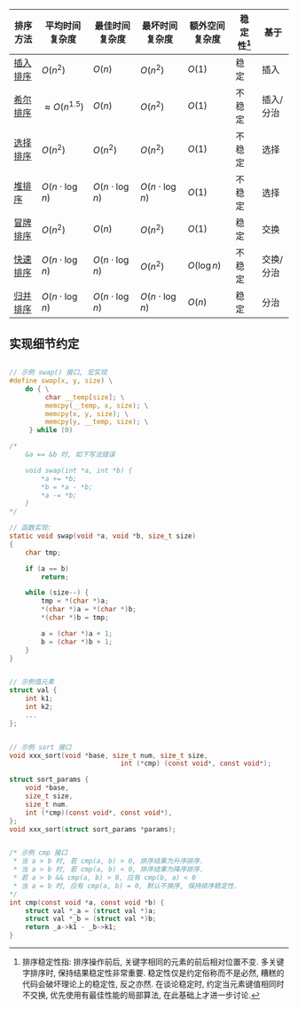 
| 排序方法                         | 平均时间复杂度       | 最佳时间复杂度     | 最坏时间复杂度     | 额外空间复杂度 | 稳定性[^1] | 基于 |
| -------------------------------- | -------------------- | ------------------ | ------------------ | -------------- | ---------- | ---- |
| [插入排序](insertion%20sort.md) | $O(n^{2})$           | $O(n)$             | $O(n^{2})$         | $O(1)$         | 稳定       | 插入     |
| [希尔排序](shell%20sort.md)          | $\approx O(n^{1.5})$ | $O(n)$             | $O(n^{2})$         | $O(1)$         | 不稳定     | 插入/分治      |
| [选择排序](selection%20sort.md) | $O(n^2)$             | $O(n^2)$           | $O(n^2)$           | $O(1)$         | 不稳定     |  选择    |
| [堆排序](heap%20sort.md)              | $O(n\cdot \log n)$   | $O(n\cdot \log n)$ | $O(n\cdot \log n)$ | $O(1)$         | 不稳定     |   选择   |
| [冒牌排序](bubble%20sort.md#冒泡排序) | $O(n^2)$             | $O(n)$             | $O(n^2)$           | $O(1)$         | 稳定       | 交换     |
| [快速排序](quick%20sort.md)          | $O(n\cdot \log n)$   | $O(n\cdot \log n)$ | $O(n^2)$           | $O( \log n)$   | 不稳定     |  交换/分治    |
| [归并排序](merge%20sort.md)          | $O(n\cdot \log n)$   | $O(n\cdot \log n)$ | $O(n\cdot \log n)$ | $O(n)$         | 稳定       |   分治   |

[^1]: 排序稳定性指: 排序操作前后, 关键字相同的元素的前后相对位置不变. 多关键字排序时, 保持结果稳定性非常重要. 稳定性仅是约定俗称而不是必然, 糟糕的代码会破坏理论上的稳定性, 反之亦然. 在谈论稳定时, 约定当元素键值相同时不交换, 优先使用有最佳性能的局部算法, 在此基础上才进一步讨论.


## 实现细节约定

```c

// 示例 swap() 接口, 宏实现
#define swap(x, y, size) \
	do { \
		 char __temp[size]; \
		 memcpy(__temp, x, size); \
		 memcpy(x, y, size); \
		 memcpy(y, __temp, size); \
	 } while (0)

/*
	&a == &b 时, 如下写法错误

	void swap(int *a, int *b) {
		*a += *b;
		*b = *a - *b;
		*a -= *b;
	}
*/

// 函数实现:
static void swap(void *a, void *b, size_t size)
{
    char tmp;

    if (a == b)
        return;

    while (size--) {
        tmp = *(char *)a;
        *(char *)a = *(char *)b;
        *(char *)b = tmp;

        a = (char *)a + 1;
        b = (char *)b + 1;
    }
}


// 示例值元素
struct val {
	int k1;
	int k2;
	...
};


// 示例 sort 接口
void xxx_sort(void *base, size_t num, size_t size, 
							int (*cmp) (const void*, const void*);

struct sort_params {
	void *base,
	size_t size,
	size_t num.
	int (*cmp)(const void*, const void*),
};
void xxx_sort(struct sort_params *params);


/* 示例 cmp 接口
 * 当 a > b 时, 若 cmp(a, b) > 0, 排序结果为升序排序.
 * 当 a > b 时, 若 cmp(a, b) < 0, 排序结果为降序排序.
 * 若 a > b && cmp(a, b) > 0, 应有 cmp(b, a) < 0
 * 当 a = b 时, 应有 cmp(a, b) = 0, 默认不换序, 保持排序稳定性.
*/
int cmp(const void *a, const void *b) {
	struct val *_a = (struct val *)a;
	struct val *_b = (struct val *)b;
	return _a->k1 - _b->k1;
}
```